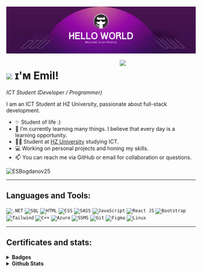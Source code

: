 <!--Banner-->
![Banner Image](./banner.png)

<!--Night Owl image-->
<div>
  <img align="right" width="40%" src="https://owlbertsio-resized.s3.amazonaws.com/Popper.psd.full.png">
</div>

<!--Header Name-->
# <img src="https://emojis.slackmojis.com/emojis/images/1531849430/4246/blob-sunglasses.gif?1531849430" width="30"/> ɪ'ᴍ Emil! 
*ICT Student (Developer / Programmer)*
<br /> 

<!--Start Intro-->               
<p align="left">I am an ICT Student at HZ University, passionate about full-stack development. </p>

- ✨ Student of life :)
- 🌱 I’m currently learning many things. I believe that every day is a learning opportunity.
- 💁‍♂️ Student at [HZ University](https://www.hz.nl/en) studying ICT.   
- 💻 Working on personal projects and honing my skills.  
- 📫 You can reach me via GitHub or email for collaboration or questions.
<!--End Intro-->

<!--Profile Count Badge-->
<p align="left">
  <img src="https://komarev.com/ghpvc/?username=ESBogdanov25&label=Profile%20views&color=770677&style=for-the-badge&logo=star" alt="ESBogdanov25" style="padding-right:20px;" />
</p>

---

## Languages and Tools:

  <code><img height="40" src="https://upload.wikimedia.org/wikipedia/commons/7/7d/Microsoft_.NET_logo.svg" alt=".NET"></code>
  <code><img height="40" src="https://symbols.getvecta.com/stencil_27/79_sql-database-generic.494ff6320e.png" alt="SQL"></code>
  <code><img height="40" src="https://cdn.pixabay.com/photo/2017/08/05/11/16/logo-2582748_640.png" alt="HTML"></code>
  <code><img height="40" src="https://cdn.pixabay.com/photo/2017/08/05/11/16/logo-2582747_640.png" alt="CSS"></code>
  <code><img height="40" src="https://upload.wikimedia.org/wikipedia/commons/thumb/9/96/Sass_Logo_Color.svg/1280px-Sass_Logo_Color.svg.png" alt="SASS"></code>
  <code><img height="40" src="https://upload.wikimedia.org/wikipedia/commons/thumb/6/6a/JavaScript-logo.png/768px-JavaScript-logo.png" alt="JavaScript"></code>
  <code><img height="40" src="https://cdn4.iconfinder.com/data/icons/logos-3/600/React.js_logo-512.png" alt="React JS"></code>
  <code><img height="40" src="https://upload.wikimedia.org/wikipedia/commons/thumb/b/b2/Bootstrap_logo.svg/2560px-Bootstrap_logo.svg.png" alt="Bootstrap"></code>
  <code><img height="40" src="https://files.raycast.com/80x1pxra7cyabkoyxqvlono2sg9p" alt="Tailwind"></code>
  <code><img height="40" src="https://upload.wikimedia.org/wikipedia/commons/thumb/1/18/ISO_C%2B%2B_Logo.svg/1822px-ISO_C%2B%2B_Logo.svg.png" alt="C++"></code>
  <code><img height="40" src="https://upload.wikimedia.org/wikipedia/commons/thumb/f/fa/Microsoft_Azure.svg/1200px-Microsoft_Azure.svg.png" alt="Azure"></code>
  <code><img height="40" src="https://img.icons8.com/?size=512&id=laYYF3dV0Iew&format=png" alt="SSMS"></code>
  <code><img height="40" src="https://avatars.githubusercontent.com/u/18133?s=280&v=4" alt="Git"></code>
  <code><img height="40" src="https://cdn.sanity.io/images/599r6htc/localized/46a76c802176eb17b04e12108de7e7e0f3736dc6-1024x1024.png?w=804&h=804&q=75&fit=max&auto=format" alt="Figma"></code>
  <code><img height="40" src="https://upload.wikimedia.org/wikipedia/commons/thumb/3/35/Tux.svg/1200px-Tux.svg.png" alt="Linux"></code>

<hr>

## Certificates and stats:


<details>
  <summary><b>Badges</b></summary>

  <br>

  [![Microsoft Word 2016](https://i.postimg.cc/QtFdVTZH/microsoft-office-specialist-word-office-2016.png)](https://www.credly.com/badges/cc09d035-6d1a-4a04-9a2f-cbc98f2667f6)
  [![Microsoft Excel 2016](https://i.postimg.cc/CKPKF4t3/microsoft-office-specialist-excel-office-2016.png)](https://www.credly.com/badges/67dab529-3775-4992-a65f-7365a1b4d06a)
  [![HTML & CSS](https://i.postimg.cc/tT8C649D/mta-introduction-to-programming-using-html-and-css-certified-2021.png)](https://www.credly.com/badges/6423ad97-ae3f-4bb7-adfa-9ef204b47472)
  [![IT Specialist JavaScript](https://i.postimg.cc/2SYyTyhK/it-specialist-javascript.png)](https://www.credly.com/badges/c86f48ff-d790-417f-a0ce-c67786bdf857)
  [![App Development with Swift](https://i.postimg.cc/WpMmYJGV/image.png)](https://www.credly.com/badges/8b2736f9-ce4e-46f9-9873-291f9cb448e0)
  [![English for IT1](https://i.postimg.cc/tJVGGdQN/english-for-it-1.png)](https://www.credly.com/badges/8edbf084-d292-4323-a717-34c1cc6e80e2)
  [![English for IT2](https://i.postimg.cc/6TJJW7BJ/english-for-it-2.png)](https://www.credly.com/badges/cc33a81f-bd4e-4876-a2d5-2ab6f4d30b0a)
  [![JavaScript Essentials 1](https://i.postimg.cc/mgSDn4S2/javascript-essentials-1.png)](https://www.credly.com/badges/2a11f984-cef0-4a4b-b4d3-732dbfcc0105)
  [![Introduction to Cybersecurity](https://i.postimg.cc/pVgphqTx/introduction-to-cybersecurity.png)](https://www.credly.com/badges/752413a6-c3e4-4f38-a274-6e354eccfeb2)
  [![Cybersecurity Essentials](https://i.postimg.cc/jqWDSGRZ/cybersecurity-essentials.png)](https://www.credly.com/badges/7b082c64-4687-4808-a853-1c704f711d9e)
  [![Photoshop](https://i.postimg.cc/HLpm87XT/adobe-certified-professional-in-visual-design-using-adobe-photoshop.png)](https://www.credly.com/badges/dc3b2718-a8cf-47ae-bc1d-1d27e8f34a87)
  [![Learn-A-Thon 2023](https://i.postimg.cc/8cWkmg5G/networking-academy-learn-a-thon-2023.png)](https://www.credly.com/badges/0825b09d-4a3f-40b3-bf18-6872393f62fd)
 
</details>

<details>	
  <summary><b>Github Stats</b></summary>

  <br>

  ![Grade](https://github-readme-stats.vercel.app/api?username=ESBogdanov20&show_icons=true&count_private=true)
  
  ![Languages](https://github-readme-stats-one-bice.vercel.app/api/top-langs/?username=ESBogdanov25&layout=compact&role=OWNER,ORGANIZATION_MEMBER,COLLABORATOR&langs_count=6")
  
  <hr>
</details>
